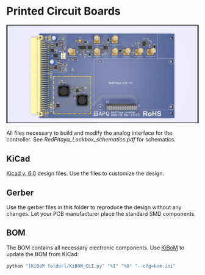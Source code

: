 Printed Circuit Boards
===================
![PCB 3D model](KiCad/RedPitaya_Lockbox.png)

All files necessary to build and modify the analog interface for the controller. See *RedPitaya_Lockbox_schematics.pdf* for schematics.


KiCad
-------
[Kicad v. 6.0](https://www.kicad-pcb.org/) design files. Use the files to customize the design.

Gerber
-------
Use the gerber files in this folder to reproduce the design without any changes. Let your PCB manufacturer place the standard SMD components.


BOM
-----
The BOM contains all necessary electronic components. Use [KiBoM](https://github.com/SchrodingersGat/KiBoM) to update the BOM from KiCad:

```python
python "[KiBoM folder]/KiBOM_CLI.py" "%I" "%O" "--cfg=bom.ini"
```
